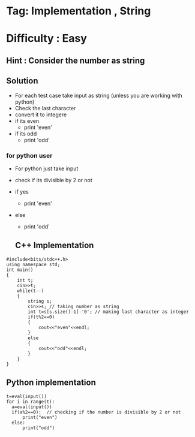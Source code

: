 # Tag: Implementation , String 
# Difficulty : Easy 

## Hint : Consider the number as string 

## Solution 
* For each test case take input as string (unless you are working with python)
* Check the last character 
* convert it to integere 
* if its even 
  * print 'even'
* if its odd 
  * print 'odd'
### for python user 

* For python just take input 
* check if its divisible by 2 or not 
* if yes 
  * print 'even'
* else
  * print 'odd'
  
  ## C++ Implementation 
```
#include<bits/stdc++.h>
using namespace std;
int main()
{
    int t;
    cin>>t;
    while(t--)
    {
        string s;
        cin>>s; // taking number as string 
        int t=s[s.size()-1]-'0'; // making last character as integer
        if(t%2==0)
        {
            cout<<"even"<<endl;
        }
        else
        {
            cout<<"odd"<<endl;
        }
    }
}
  ```
  
  ## Python implementation 
  ```
  t=eval(input())
for i in range(t):
    a=eval(input())
    if(a%2==0):  // checking if the number is divisible by 2 or not 
        print("even")
    else:
        print("odd")
  ```
